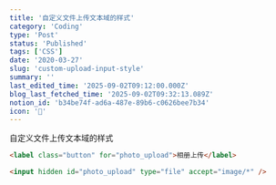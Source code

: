 ```yaml
---
title: '自定义文件上传文本域的样式'
category: 'Coding'
type: 'Post'
status: 'Published'
tags: ['CSS']
date: '2020-03-27'
slug: 'custom-upload-input-style'
summary: ''
last_edited_time: '2025-09-02T09:12:00.000Z'
blog_last_fetched_time: '2025-09-02T09:32:13.089Z'
notion_id: 'b34be74f-ad6a-487e-89b6-c0626bee7b34'
icon: '🧮'
---
```


自定义文件上传文本域的样式

```html
<label class="button" for="photo_upload">相册上传</label>

<input hidden id="photo_upload" type="file" accept="image/*" />
```
